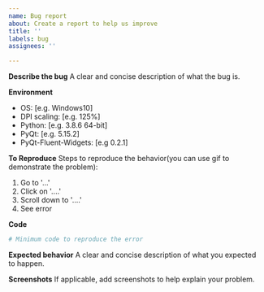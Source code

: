 ```yaml
---
name: Bug report
about: Create a report to help us improve
title: ''
labels: bug
assignees: ''

---
```


<!-- 作者还是一名学生党，有更加重要的事情等着自己完成。维护这个开源项目很花时间，一个复杂的组件往往要花一到两天来完成但又得不到任何回报，这些逝去的时间已经足够自己接一个商业单子了，所以只会抽出一些周末时间来维护这个项目，响应 issue 的速度可能很慢。新组件将按照自己的计划进行添加，请不要提关于新组件需求的 issue。作者有一些代码洁癖，暂时不接受新组件的 PR。如果真的很想要这个组件，可以在爱发电中支持作者的开发。

提 Issue 前请先搜索历史 Issue，可能有相似的，如果没有，需要补充完整模板要求的环境信息和最小复现代码，这很重要，不符合规范的 Issue 会被直接关闭哦。同时请注意礼貌用词，作者没有义务解决素不相识的你所遇到的问题，维护项目仅仅是出于个人兴趣，语句之间夹杂的阴阳怪气的省略号绝对达咩 -->

**Describe the bug**
A clear and concise description of what the bug is.

**Environment**
- OS: [e.g. Windows10]
- DPI scaling: [e.g. 125%]
- Python: [e.g. 3.8.6 64-bit]
- PyQt: [e.g. 5.15.2]
- PyQt-Fluent-Widgets: [e.g 0.2.1]

**To Reproduce**
Steps to reproduce the behavior(you can use gif to demonstrate the problem):
1. Go to '...'
2. Click on '....'
3. Scroll down to '....'
4. See error

**Code**
```python
# Minimum code to reproduce the error

```

**Expected behavior**
A clear and concise description of what you expected to happen.

**Screenshots**
If applicable, add screenshots to help explain your problem.
